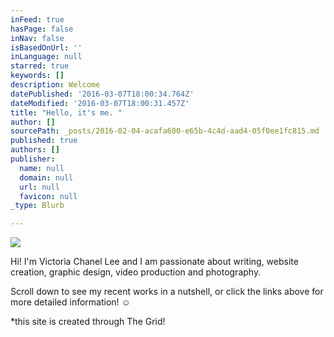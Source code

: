 ```yaml
---
inFeed: true
hasPage: false
inNav: false
isBasedOnUrl: ''
inLanguage: null
starred: true
keywords: []
description: Welcome
datePublished: '2016-03-07T18:00:34.764Z'
dateModified: '2016-03-07T18:00:31.457Z'
title: "Hello, it's me. "
author: []
sourcePath: _posts/2016-02-04-acafa600-e65b-4c4d-aad4-05f0ee1fc815.md
published: true
authors: []
publisher:
  name: null
  domain: null
  url: null
  favicon: null
_type: Blurb

---
```

![](https://s3-us-west-2.amazonaws.com/the-grid-img/p/9261e888676be5fc921d2bf468a17a256404b7dd.jpg)

Hi! I'm Victoria Chanel Lee and I am passionate about writing, website creation, graphic design, video production and photography.

Scroll down to see my recent works in a nutshell, or click the links above for more detailed information! ☺

\*this site is created through The Grid!